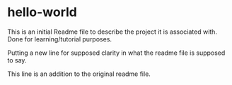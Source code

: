 # hello-world

This is an initial Readme file to describe the project it is associated with.
Done for learning/tutorial purposes.

Putting a new line for supposed clarity in what the readme file is supposed to say.

This line is an addition to the original readme file.
